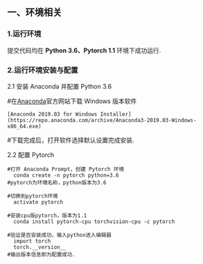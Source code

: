 
## 一、环境相关

### 1.运行环境
  提交代码均在 **Python 3.6、Pytorch 1.1** 环境下成功运行.

### 2.运行环境安装与配置
  2.1 安装 Anaconda 并配置 Python 3.6
  
  #在[Anaconda](http://jianshu.com)官方网站下载 Windows 版本软件
  
    [Anaconda 2019.03 for Windows Installer](https://repo.anaconda.com/archive/Anaconda3-2019.03-Windows-x86_64.exe)
  
  #下载完成后，打开软件选择默认设置完成安装.
  
  2.2 配置 Pytorch 
  ```
  #打开 Anaconda Prompt，创建 Pytorch 环境
    conda create -n pytorch python=3.6
  #pytorch为环境名称，python版本为3.6
  
  #切换到pytorch环境
    activate pytorch
  
  #安装cpu版pytorch，版本为1.1
    conda install pytorch-cpu torchvision-cpu -c pytorch
  
  #验证是否安装成功，输入python进入编辑器
    import torch
    torch.__version__
  #输出版本信息即为配置成功.
  ```
  
